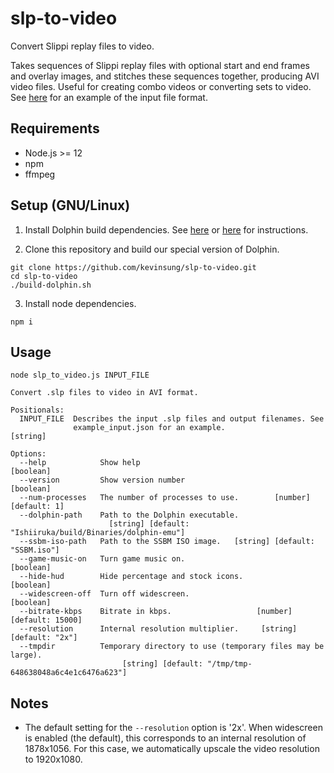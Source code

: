 # slp-to-video
Convert Slippi replay files to video.

Takes sequences of Slippi replay files with optional start and end frames and
overlay images, and stitches these sequences together, producing AVI video files.
Useful for creating combo videos or converting sets to video.
See [here](https://github.com/kevinsung/slp-to-video/blob/master/example_input.json)
for an example of the input file format.

## Requirements

- Node.js >= 12
- npm
- ffmpeg

## Setup (GNU/Linux)

1. Install Dolphin build dependencies. See
[here](https://wiki.dolphin-emu.org/index.php?title=Building_Dolphin_on_Linux)
or [here](https://github.com/project-slippi/Slippi-FM-installer)
for instructions.

2. Clone this repository and build our special version of Dolphin.
```
git clone https://github.com/kevinsung/slp-to-video.git
cd slp-to-video
./build-dolphin.sh
```

3. Install node dependencies.
```
npm i
```

## Usage
```
node slp_to_video.js INPUT_FILE

Convert .slp files to video in AVI format.

Positionals:
  INPUT_FILE  Describes the input .slp files and output filenames. See
              example_input.json for an example.                        [string]

Options:
  --help            Show help                                          [boolean]
  --version         Show version number                                [boolean]
  --num-processes   The number of processes to use.        [number] [default: 1]
  --dolphin-path    Path to the Dolphin executable.
                      [string] [default: "Ishiiruka/build/Binaries/dolphin-emu"]
  --ssbm-iso-path   Path to the SSBM ISO image.   [string] [default: "SSBM.iso"]
  --game-music-on   Turn game music on.                                [boolean]
  --hide-hud        Hide percentage and stock icons.                   [boolean]
  --widescreen-off  Turn off widescreen.                               [boolean]
  --bitrate-kbps    Bitrate in kbps.                   [number] [default: 15000]
  --resolution      Internal resolution multiplier.     [string] [default: "2x"]
  --tmpdir          Temporary directory to use (temporary files may be large).
                         [string] [default: "/tmp/tmp-648638048a6c4e1c6476a623"]
```

## Notes
- The default setting for the `--resolution` option is '2x'. When widescreen is
enabled (the default), this corresponds to an internal resolution of 1878x1056.
For this case, we automatically upscale the video resolution to 1920x1080.

